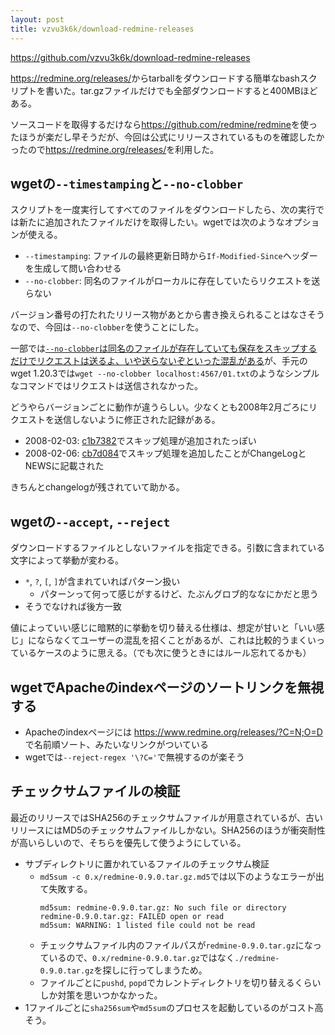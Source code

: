 ```yaml
---
layout: post
title: vzvu3k6k/download-redmine-releases
---
```


https://github.com/vzvu3k6k/download-redmine-releases

<https://redmine.org/releases/>からtarballをダウンロードする簡単なbashスクリプトを書いた。tar.gzファイルだけでも全部ダウンロードすると400MBほどある。

ソースコードを取得するだけなら<https://github.com/redmine/redmine>を使ったほうが楽だし早そうだが、今回は公式にリリースされているものを確認したかったので<https://redmine.org/releases/>を利用した。

## wgetの`--timestamping`と`--no-clobber`

スクリプトを一度実行してすべてのファイルをダウンロードしたら、次の実行では新たに追加されたファイルだけを取得したい。wgetでは次のようなオプションが使える。

* `--timestamping`: ファイルの最終更新日時から`If-Modified-Since`ヘッダーを生成して問い合わせる
* `--no-clobber`: 同名のファイルがローカルに存在していたらリクエストを送らない

バージョン番号の打たれたリリース物があとから書き換えられることはなさそうなので、今回は`--no-clobber`を使うことにした。

一部では[`--no-clobber`は同名のファイルが存在していても保存をスキップするだけでリクエストは送るよ、いや送らないぞといった混乱がある](https://stackoverflow.com/questions/4944295/skip-download-if-files-exist-in-wget#comment54212653_4944353)が、手元のwget 1.20.3では`wget --no-clobber localhost:4567/01.txt`のようなシンプルなコマンドではリクエストは送信されなかった。

どうやらバージョンごとに動作が違うらしい。少なくとも2008年2月ごろにリクエストを送信しないように修正された記録がある。

* 2008-02-03: [c1b7382](https://git.savannah.gnu.org/cgit/wget.git/commit/?id=c1b7382ec4c25c23c81a0e0964d94fff72c6a633)でスキップ処理が追加されたっぽい
* 2008-02-06: [cb7d084](https://git.savannah.gnu.org/cgit/wget.git/commit/?id=cb7d0840a0bb0d976fb856fbbc2d424a0b1948a8)でスキップ処理を追加したことがChangeLogとNEWSに記載された

きちんとchangelogが残されていて助かる。

## wgetの`--accept`, `--reject`

ダウンロードするファイルとしないファイルを指定できる。引数に含まれている文字によって挙動が変わる。

* `*`, `?`, `[`, `]`が含まれていればパターン扱い
    * パターンって何って感じがするけど、たぶんグロブ的ななにかだと思う
* そうでなければ後方一致

値によっていい感じに暗黙的に挙動を切り替える仕様は、想定が甘いと「いい感じ」にならなくてユーザーの混乱を招くことがあるが、これは比較的うまくいっているケースのように思える。（でも次に使うときにはルール忘れてるかも）

## wgetでApacheのindexページのソートリンクを無視する

* Apacheのindexページには https://www.redmine.org/releases/?C=N;O=D で名前順ソート、みたいなリンクがついている
* wgetでは`--reject-regex '\?C='`で無視するのが楽そう

## チェックサムファイルの検証

最近のリリースではSHA256のチェックサムファイルが用意されているが、古いリリースにはMD5のチェックサムファイルしかない。SHA256のほうが衝突耐性が高いらしいので、そちらを優先して使うようにしている。

* サブディレクトリに置かれているファイルのチェックサム検証
    * `md5sum -c 0.x/redmine-0.9.0.tar.gz.md5`では以下のようなエラーが出て失敗する。
      ```
      md5sum: redmine-0.9.0.tar.gz: No such file or directory
      redmine-0.9.0.tar.gz: FAILED open or read
      md5sum: WARNING: 1 listed file could not be read
      ```
    * チェックサムファイル内のファイルパスが`redmine-0.9.0.tar.gz`になっているので、`0.x/redmine-0.9.0.tar.gz`ではなく`./redmine-0.9.0.tar.gz`を探しに行ってしまうため。
    * ファイルごとに`pushd`, `popd`でカレントディレクトリを切り替えるくらいしか対策を思いつかなかった。
* 1ファイルごとに`sha256sum`や`md5sum`のプロセスを起動しているのがコスト高そう。
